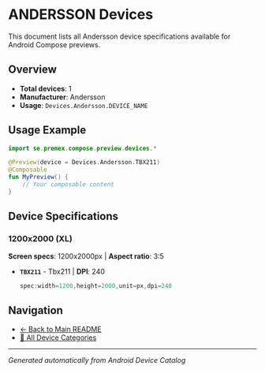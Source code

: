 # ANDERSSON Devices

This document lists all Andersson device specifications available for Android Compose previews.

## Overview

- **Total devices**: 1
- **Manufacturer**: Andersson
- **Usage**: `Devices.Andersson.DEVICE_NAME`

## Usage Example

```kotlin
import se.premex.compose.preview.devices.*

@Preview(device = Devices.Andersson.TBX211)
@Composable
fun MyPreview() {
    // Your composable content
}
```

## Device Specifications

### 1200x2000 (XL)

**Screen specs**: 1200x2000px | **Aspect ratio**: 3:5

- **`TBX211`** - Tbx211 | **DPI**: 240
  ```kotlin
  spec:width=1200,height=2000,unit=px,dpi=240
  ```

## Navigation

- [← Back to Main README](../../README.md)
- [📱 All Device Categories](../README.md)

---
*Generated automatically from Android Device Catalog*
